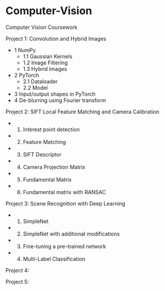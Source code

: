 # Computer-Vision

Computer Vision Coursework

Project 1: Convolution and Hybrid Images
- 1 NumPy
  - 1.1 Gaussian Kernels
  - 1.2 Image Filtering
  - 1.3 Hybrid Images
- 2 PyTorch
  - 2.1 Dataloader
  - 2.2 Model
- 3 Input/output shapes in PyTorch
- 4 De-blurring using Fourier transform

Project 2: SIFT Local Feature Matching and Camera Calibration
- 1. Interest point detection
- 2. Feature Matching
- 3. SIFT Descriptor
- 4. Camera Projection Matrix
- 5. Fundamental Matrix
- 6. Fundamental matrix with RANSAC

Project 3: Scene Recognition with Deep Learning
- 1. SimpleNet
- 2. SimpleNet with additional modifications
- 3. Fine-tuning a pre-trained network
- 4. Multi-Label Classification

Project 4:

Project 5:


